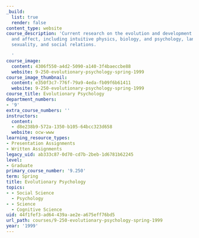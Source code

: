 ```yaml
---
_build:
  list: true
  render: false
content_type: website
course_description: 'Current research on the evolution and development of cognition
  and affect, including intuitive physics, biology, and psychology, language, emotions,
  sexuality, and social relations.

  '
course_image:
  content: 4306f550-a4d2-5090-a140-3f4baeccbe88
  website: 9-250-evolutionary-psychology-spring-1999
course_image_thumbnail:
  content: e350f3c7-776f-79a9-4eda-fb09f6b61411
  website: 9-250-evolutionary-psychology-spring-1999
course_title: Evolutionary Psychology
department_numbers:
- '9'
extra_course_numbers: ''
instructors:
  content:
  - d8e238b9-572a-1350-b105-64bcc323d658
  website: ocw-www
learning_resource_types:
- Presentation Assignments
- Written Assignments
legacy_uid: ab333c87-0d70-cd7b-2beb-1d6781b62245
level:
- Graduate
primary_course_number: '9.250'
term: Spring
title: Evolutionary Psychology
topics:
- - Social Science
  - Psychology
- - Science
  - Cognitive Science
uid: 44f1fef3-ad64-439a-ae2e-a675eff76bd5
url_path: courses/9-250-evolutionary-psychology-spring-1999
year: '1999'
---
```

